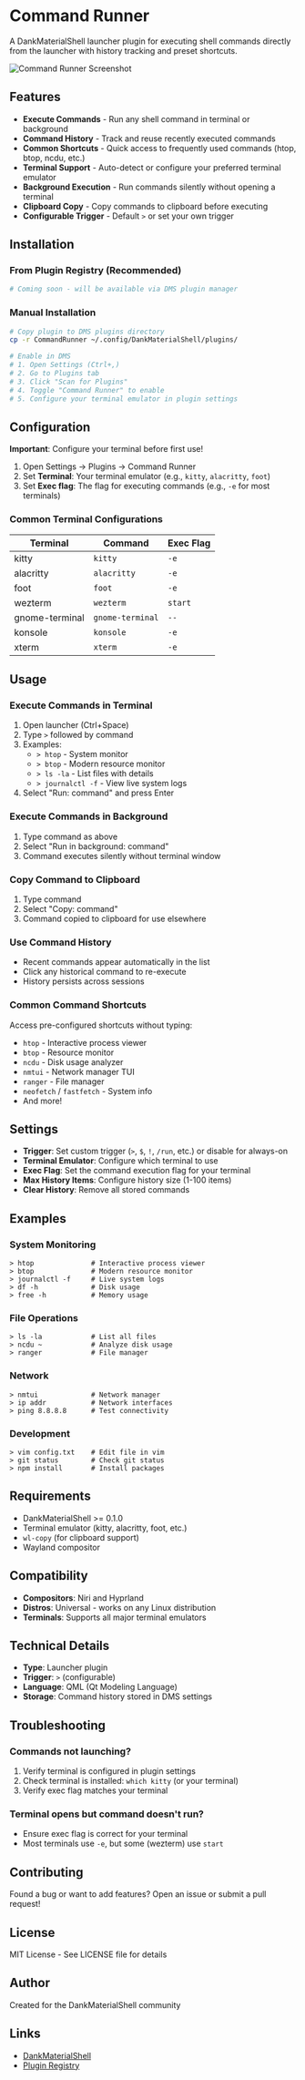 # Command Runner

A DankMaterialShell launcher plugin for executing shell commands directly from the launcher with history tracking and preset shortcuts.

![Command Runner Screenshot](screenshot.png)

## Features

- **Execute Commands** - Run any shell command in terminal or background
- **Command History** - Track and reuse recently executed commands
- **Common Shortcuts** - Quick access to frequently used commands (htop, btop, ncdu, etc.)
- **Terminal Support** - Auto-detect or configure your preferred terminal emulator
- **Background Execution** - Run commands silently without opening a terminal
- **Clipboard Copy** - Copy commands to clipboard before executing
- **Configurable Trigger** - Default `>` or set your own trigger

## Installation

### From Plugin Registry (Recommended)
```bash
# Coming soon - will be available via DMS plugin manager
```

### Manual Installation
```bash
# Copy plugin to DMS plugins directory
cp -r CommandRunner ~/.config/DankMaterialShell/plugins/

# Enable in DMS
# 1. Open Settings (Ctrl+,)
# 2. Go to Plugins tab
# 3. Click "Scan for Plugins"
# 4. Toggle "Command Runner" to enable
# 5. Configure your terminal emulator in plugin settings
```

## Configuration

**Important**: Configure your terminal before first use!

1. Open Settings → Plugins → Command Runner
2. Set **Terminal**: Your terminal emulator (e.g., `kitty`, `alacritty`, `foot`)
3. Set **Exec flag**: The flag for executing commands (e.g., `-e` for most terminals)

### Common Terminal Configurations

| Terminal | Command | Exec Flag |
|----------|---------|-----------|
| kitty | `kitty` | `-e` |
| alacritty | `alacritty` | `-e` |
| foot | `foot` | `-e` |
| wezterm | `wezterm` | `start` |
| gnome-terminal | `gnome-terminal` | `--` |
| konsole | `konsole` | `-e` |
| xterm | `xterm` | `-e` |

## Usage

### Execute Commands in Terminal
1. Open launcher (Ctrl+Space)
2. Type `>` followed by command
3. Examples:
   - `> htop` - System monitor
   - `> btop` - Modern resource monitor
   - `> ls -la` - List files with details
   - `> journalctl -f` - View live system logs
4. Select "Run: command" and press Enter

### Execute Commands in Background
1. Type command as above
2. Select "Run in background: command"
3. Command executes silently without terminal window

### Copy Command to Clipboard
1. Type command
2. Select "Copy: command"
3. Command copied to clipboard for use elsewhere

### Use Command History
- Recent commands appear automatically in the list
- Click any historical command to re-execute
- History persists across sessions

### Common Command Shortcuts
Access pre-configured shortcuts without typing:
- `htop` - Interactive process viewer
- `btop` - Resource monitor
- `ncdu` - Disk usage analyzer
- `nmtui` - Network manager TUI
- `ranger` - File manager
- `neofetch` / `fastfetch` - System info
- And more!

## Settings

- **Trigger**: Set custom trigger (`>`, `$`, `!`, `/run`, etc.) or disable for always-on
- **Terminal Emulator**: Configure which terminal to use
- **Exec Flag**: Set the command execution flag for your terminal
- **Max History Items**: Configure history size (1-100 items)
- **Clear History**: Remove all stored commands

## Examples

### System Monitoring
```
> htop              # Interactive process viewer
> btop              # Modern resource monitor
> journalctl -f     # Live system logs
> df -h             # Disk usage
> free -h           # Memory usage
```

### File Operations
```
> ls -la            # List all files
> ncdu ~            # Analyze disk usage
> ranger            # File manager
```

### Network
```
> nmtui             # Network manager
> ip addr           # Network interfaces
> ping 8.8.8.8      # Test connectivity
```

### Development
```
> vim config.txt    # Edit file in vim
> git status        # Check git status
> npm install       # Install packages
```

## Requirements

- DankMaterialShell >= 0.1.0
- Terminal emulator (kitty, alacritty, foot, etc.)
- `wl-copy` (for clipboard support)
- Wayland compositor

## Compatibility

- **Compositors**: Niri and Hyprland
- **Distros**: Universal - works on any Linux distribution
- **Terminals**: Supports all major terminal emulators

## Technical Details

- **Type**: Launcher plugin
- **Trigger**: `>` (configurable)
- **Language**: QML (Qt Modeling Language)
- **Storage**: Command history stored in DMS settings

## Troubleshooting

### Commands not launching?
1. Verify terminal is configured in plugin settings
2. Check terminal is installed: `which kitty` (or your terminal)
3. Verify exec flag matches your terminal

### Terminal opens but command doesn't run?
- Ensure exec flag is correct for your terminal
- Most terminals use `-e`, but some (wezterm) use `start`

## Contributing

Found a bug or want to add features? Open an issue or submit a pull request!

## License

MIT License - See LICENSE file for details

## Author

Created for the DankMaterialShell community

## Links

- [DankMaterialShell](https://github.com/AvengeMedia/DankMaterialShell)
- [Plugin Registry](https://github.com/AvengeMedia/dms-plugin-registry)
